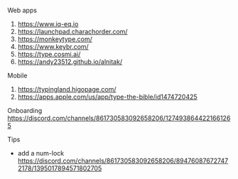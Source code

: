 Web apps
1. https://www.iq-eq.io
1. https://launchpad.charachorder.com/
1. https://monkeytype.com/
1. https://www.keybr.com/
1. https://type.cosmi.ai/
2. https://andy23512.github.io/alnitak/

Mobile
1. https://typingland.higopage.com/
2. https://apps.apple.com/us/app/type-the-bible/id1474720425

Onboarding
https://discord.com/channels/861730583092658206/1274938644221661265

Tips
- add a num-lock https://discord.com/channels/861730583092658206/894760876727472178/1395017894571802705